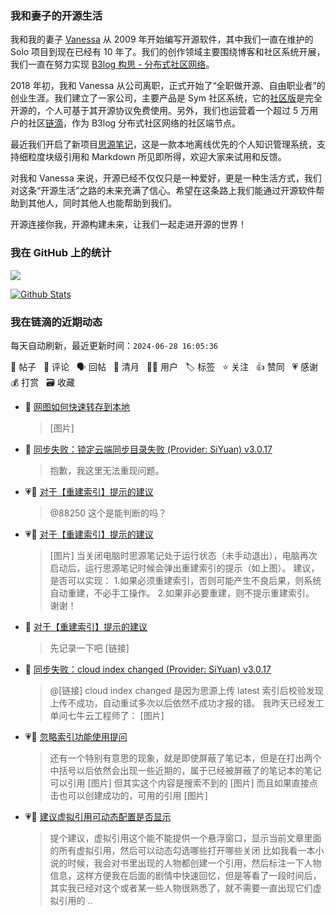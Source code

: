 ### 我和妻子的开源生活

我和我的妻子 [Vanessa](https://github.com/Vanessa219) 从 2009 年开始编写开源软件，其中我们一直在维护的 Solo 项目到现在已经有 10 年了。我们的创作领域主要围绕博客和社区系统开展，我们一直在努力实现 [B3log 构思 - 分布式社区网络](https://ld246.com/article/1546941897596)。

2018 年初，我和 Vanessa 从公司离职，正式开始了“全职做开源、自由职业者”的创业生涯。我们建立了一家公司，主要产品是 Sym 社区系统，它的[社区版](https://github.com/88250/symphony)是完全开源的，个人可基于其开源协议免费使用。另外，我们也运营着一个超过 5 万用户的社区[链滴](https://ld246.com)，作为 B3log 分布式社区网络的社区端节点。

最近我们开启了新项目[思源笔记](https://github.com/siyuan-note/siyuan)，这是一款本地离线优先的个人知识管理系统，支持细粒度块级引用和 Markdown 所见即所得，欢迎大家来试用和反馈。

对我和 Vanessa 来说，开源已经不仅仅只是一种爱好，更是一种生活方式，我们对这条“开源生活”之路的未来充满了信心。希望在这条路上我们能通过开源软件帮助到其他人，同时其他人也能帮助到我们。

开源连接你我，开源构建未来，让我们一起走进开源的世界！

### 我在 GitHub 上的统计

<a title="Hits" target="_blank" href="https://github.com/88250/88250"><img src="https://hits.b3log.org/88250/88250.svg"></a>

[![Github Stats](https://github-readme-stats.vercel.app/api?username=88250&theme=tokyonight&show_icons=true)](https://github.com/88250)

<!--events start -->

### 我在链滴的近期动态

每天自动刷新，最近更新时间：`2024-06-28 16:05:36`

📝 帖子 &nbsp; 💬 评论 &nbsp; 🗣 回帖 &nbsp; 🌙 清月 &nbsp; 👨‍💻 用户 &nbsp; 🏷️ 标签 &nbsp; ⭐️ 关注 &nbsp; 👍 赞同 &nbsp; 💗 感谢 &nbsp; 💰 打赏 &nbsp; 🗃 收藏

* 💬 [网图如何快速转存到本地](https://ld246.com/article/1719549901251/comment/1719550063291#comments)

  > [图片]
* 💬 [同步失败：锁定云端同步目录失败 (Provider: SiYuan) v3.0.17](https://ld246.com/article/1719533431388/comment/1719549675932#comments)

  > 抱歉，我这里无法重现问题。
* 💗💬 [对于【重建索引】提示的建议](https://ld246.com/article/1719453366362/comment/1719466333118#comments)

  > @88250 这个是能判断的吗？
* 💗📝 [对于【重建索引】提示的建议](https://ld246.com/article/1719453366362)

  > [图片] 当关闭电脑时思源笔记处于运行状态（未手动退出），电脑再次启动后，运行思源笔记时候会弹出重建索引的提示（如上图）。 建议，是否可以实现： 1.如果必须重建索引，否则可能产生不良后果，则系统自动重建，不必手工操作。 2.如果非必要重建，则不提示重建索引。 谢谢！
* 💬 [对于【重建索引】提示的建议](https://ld246.com/article/1719453366362/comment/1719479182083#comments)

  > 先记录一下吧 [链接]
* 💬 [同步失败：cloud index changed (Provider: SiYuan) v3.0.17](https://ld246.com/article/1719292252369/comment/1719478968318#comments)

  > @[链接] cloud index changed 是因为思源上传 latest 索引后校验发现上传不成功，自动重试多次以后依然不成功才报的错。 我昨天已经发工单问七牛云工程师了： [图片]
* 💗💬 [忽略索引功能使用提问](https://ld246.com/article/1719328894581/comment/1719420438049#comments)

  > 还有一个特别有意思的现象，就是即使屏蔽了笔记本，但是在打出两个中括号以后依然会出现一些近期的，属于已经被屏蔽了的笔记本的笔记可以引用 [图片] 但其实这个内容是搜索不到的 [图片] 而且如果直接点击也可以创建成功的，可用的引用 [图片]
* 💗📝 [建议虚拟引用可动态配置是否显示](https://ld246.com/article/1719314373916)

  > 提个建议，虚拟引用这个能不能提供一个悬浮窗口，显示当前文章里面的所有虚拟引用，然后可以动态勾选哪些打开哪些关闭 比如我看一本小说的时候，我会对书里出现的人物都创建一个引用，然后标注一下人物信息，这样方便我在后面的剧情中快速回忆，但是等看了一段时间后，其实我已经对这个或者某一些人物很熟悉了，就不需要一直出现它们虚拟引用的 ..


<!--events end -->
